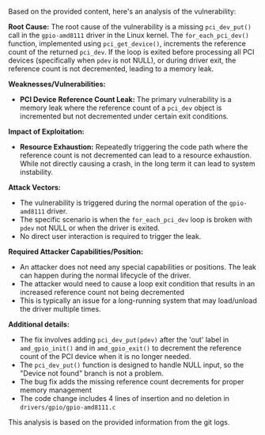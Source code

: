 Based on the provided content, here's an analysis of the vulnerability:

**Root Cause:**
The root cause of the vulnerability is a missing `pci_dev_put()` call in the `gpio-amd8111` driver in the Linux kernel. The `for_each_pci_dev()` function, implemented using `pci_get_device()`, increments the reference count of the returned `pci_dev`. If the loop is exited before processing all PCI devices (specifically when `pdev` is not NULL), or during driver exit, the reference count is not decremented, leading to a memory leak.

**Weaknesses/Vulnerabilities:**
- **PCI Device Reference Count Leak:** The primary vulnerability is a memory leak where the reference count of a `pci_dev` object is incremented but not decremented under certain exit conditions.

**Impact of Exploitation:**
- **Resource Exhaustion:** Repeatedly triggering the code path where the reference count is not decremented can lead to a resource exhaustion. While not directly causing a crash, in the long term it can lead to system instability.

**Attack Vectors:**
- The vulnerability is triggered during the normal operation of the `gpio-amd8111` driver.
-  The specific scenario is when the `for_each_pci_dev` loop is broken with `pdev` not NULL or when the driver is exited.
- No direct user interaction is required to trigger the leak.

**Required Attacker Capabilities/Position:**
- An attacker does not need any special capabilities or positions. The leak can happen during the normal lifecycle of the driver.
- The attacker would need to cause a loop exit condition that results in an increased reference count not being decremented
- This is typically an issue for a long-running system that may load/unload the driver multiple times.

**Additional details:**
- The fix involves adding `pci_dev_put(pdev)` after the 'out' label in `amd_gpio_init()` and in `amd_gpio_exit()` to decrement the reference count of the PCI device when it is no longer needed.
- The `pci_dev_put()` function is designed to handle NULL input, so the "Device not found" branch is not a problem.
- The bug fix adds the missing reference count decrements for proper memory management
- The code change includes 4 lines of insertion and no deletion in `drivers/gpio/gpio-amd8111.c`

This analysis is based on the provided information from the git logs.